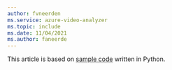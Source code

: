 ```yaml
---
author: fvneerden
ms.service: azure-video-analyzer
ms.topic: include
ms.date: 11/04/2021
ms.author: faneerde
---
```


This article is based on [sample code](https://github.com/Azure-Samples/azure-video-analyzer-iot-edge-python) written in Python.
